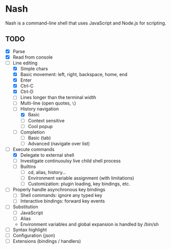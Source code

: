 # Nash
Nash is a command-line shell that uses JavaScript and Node.js for scripting.

## TODO
- [x] Parse
- [x] Read from console
- [ ] Line editing
	- [x] Simple chars
	- [x] Basic movement: left, right, backspace, home, end
	- [x] Enter
	- [x] Ctrl-C
	- [x] Ctrl-D
	- [ ] Lines longer than the terminal width
	- [ ] Multi-line (open quotes, `\`)
	- [ ] History navigation
		- [x] Basic
		- [ ] Context sensitive
		- [ ] Cool popup
	- [ ] Completion
		- [ ] Basic (tab)
		- [ ] Advanced (navigate over list)
- [ ] Execute commands
	- [x] Delegate to external shell
	- [ ] Investigate continuoulsy live child shell process
	- [ ] Builtins
		- [ ] cd, alias, history...
		- [ ] Environment variable assignment (with limitations)
		- [ ] Customization: plugin loading, key bindings, etc.
- [ ] Properly handle asynchronous key bindings
	- [ ] Shell commands: ignore any typed key
	- [ ] Interactive bindings: forward key events
- [ ] Substitution
	- [ ] JavaScript
	- [ ] Alias
	- Environment variables and global expansion is handled by /bin/sh
- [ ] Syntax highlight
- [ ] Configuration (json)
- [ ] Extensions (bindings / handlers)
